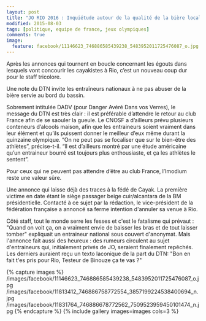 ```yaml
---
layout: post
title: "JO RIO 2016 : Inquiétude autour de la qualité de la bière locale"
modified: 2015-08-03
tags: [politique, equipe de france, jeux olympiques]
comments: true
image:
  feature: facebook/11146623_746886585439238_5483952011725476087_o.jpg
---
```


Après les annonces qui tournent en boucle concernant les égouts dans lesquels vont concourir les cayakistes à Rio, c’est un nouveau coup dur pour le staff tricolore.

Une note du DTN invite les entraîneurs nationaux à ne pas abuser de la bière servie au bord du bassin.

Sobrement intitulée DADV (pour Danger Avéré Dans vos Verres), le message du DTN est très clair : il est préférable d’attendre le retour au club France afin de se saouler la gueule. Le CNOSF a d’ailleurs prévu plusieurs conteneurs d’alcools maison, afin que les entraineurs soient vraiment dans leur élément et qu’ils puissent donner le meilleur d’eux même durant la quinzaine olympique. “On ne peut pas se focaliser que sur le bien-être des athlètes”, précise-t-il. “Il est d’ailleurs montré par une étude américaine qu’un entraineur bourré est toujours plus enthousiaste, et ça les athlètes le sentent”.

Pour ceux qui ne peuvent pas attendre d’être au club France, l’Imodium reste une valeur sûre.

Une annonce qui laisse déjà des traces à la fédé de Cayak. La première victime en date étant le siège passager beige cuir/alcantara de la BM présidentielle. Contacté à ce sujet par la rédaction, le vice-président de la fédération française a annoncé sa ferme intention d'annuler sa venue à Rio.

Côté staff, tout le monde serre les fesses et c'est le fatalisme qui prévaut : "Quand on voit ça, on a vraiment envie de baisser les bras et de tout laisser tomber" expliquait un entraineur national sous couvert d'anonymat. Mais l'annonce fait aussi des heureux : des rumeurs circulent au sujet d'entraineurs qui, initialement privés de JO, seraient finalement repêchés. Les derniers auraient reçu un texto laconique de la part du DTN: "Bon en fait t'es pris pour Rio, Testeur de Binouze ça te vas ?"


{% capture images %}
/images/facebook/11146623_746886585439238_5483952011725476087_o.jpg
/images/facebook/11813412_746886758772554_3857199224538400694_n.jpg
/images/facebook/11831764_746886678772562_7509523959450101474_n.jpg
{% endcapture %}
{% include gallery images=images cols=3 %}
